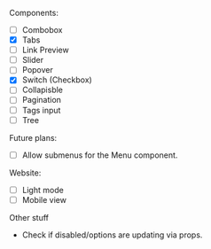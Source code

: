 Components:

- [ ] Combobox
- [x] Tabs
- [ ] Link Preview
- [ ] Slider
- [ ] Popover
- [x] Switch (Checkbox)
- [ ] Collapisble
- [ ] Pagination
- [ ] Tags input
- [ ] Tree

Future plans:

- [ ] Allow submenus for the Menu component.

Website:

- [ ] Light mode
- [ ] Mobile view

Other stuff

- Check if disabled/options are updating via props.
